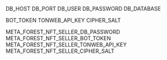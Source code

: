 DB_HOST
DB_PORT
DB_USER
DB_PASSWORD
DB_DATABASE

BOT_TOKEN
TONWEB_API_KEY
CIPHER_SALT

META_FOREST_NFT_SELLER_DB_PASSWORD
META_FOREST_NFT_SELLER_BOT_TOKEN
META_FOREST_NFT_SELLER_TONWEB_API_KEY
META_FOREST_NFT_SELLER_CIPHER_SALT
